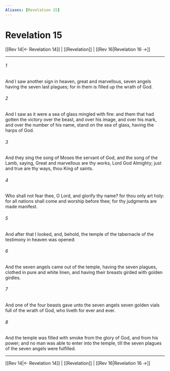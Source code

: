 ```yaml
---
Aliases: [Revelation 15]
---
```

# Revelation 15

[[Rev 14|← Revelation 14]] | [[Revelation]] | [[Rev 16|Revelation 16 →]]
***



###### 1 
And I saw another sign in heaven, great and marvellous, seven angels having the seven last plagues; for in them is filled up the wrath of God. 

###### 2 
And I saw as it were a sea of glass mingled with fire: and them that had gotten the victory over the beast, and over his image, and over his mark, and over the number of his name, stand on the sea of glass, having the harps of God. 

###### 3 
And they sing the song of Moses the servant of God, and the song of the Lamb, saying, Great and marvellous are thy works, Lord God Almighty; just and true are thy ways, thou King of saints. 

###### 4 
Who shall not fear thee, O Lord, and glorify thy name? for thou only art holy: for all nations shall come and worship before thee; for thy judgments are made manifest. 

###### 5 
And after that I looked, and, behold, the temple of the tabernacle of the testimony in heaven was opened: 

###### 6 
And the seven angels came out of the temple, having the seven plagues, clothed in pure and white linen, and having their breasts girded with golden girdles. 

###### 7 
And one of the four beasts gave unto the seven angels seven golden vials full of the wrath of God, who liveth for ever and ever. 

###### 8 
And the temple was filled with smoke from the glory of God, and from his power; and no man was able to enter into the temple, till the seven plagues of the seven angels were fulfilled.

***
[[Rev 14|← Revelation 14]] | [[Revelation]] | [[Rev 16|Revelation 16 →]]
